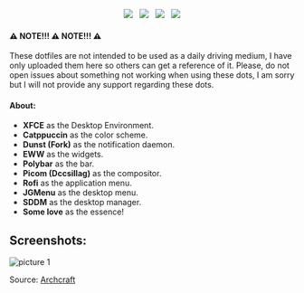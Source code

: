 <p align="center"><img src="https://img.shields.io/github/issues/YisusChrist/dotfiles?color=171b20&label=Issues%20%20&logo=gnubash&labelColor=e05f65&logoColor=ffffff">&nbsp;&nbsp;&nbsp;<img src="https://img.shields.io/github/forks/YisusChrist/dotfiles?color=171b20&label=Forks%20%20&logo=git&labelColor=f1cf8a&logoColor=ffffff">&nbsp;&nbsp;&nbsp;<img src="https://img.shields.io/github/stars/YisusChrist/dotfiles?color=171b20&label=Stargazers&logo=github&labelColor=70a5eb">&nbsp;&nbsp;&nbsp;<img src="https://img.shields.io/badge/-Works on my machine-%2378dba9?style=flat&logo=linux&labelColor=171b20&logoColor=ffffff"></p>

#### ⚠️ NOTE!!! ⚠️ NOTE!!! ⚠️

These dotfiles are not intended to be used as a daily driving medium, I have only uploaded them here so others can get a reference of it. Please, do not open issues about something not working when using these dots, I am sorry but I will not provide any support regarding these dots.<br>

#### About:

- **XFCE** as the Desktop Environment.
- **Catppuccin** as the color scheme.
- **Dunst (Fork)** as the notification daemon.
- **EWW** as the widgets.
- **Polybar** as the bar.
- **Picom (Dccsillag)** as the compositor.
- **Rofi** as the application menu.
- **JGMenu** as the desktop menu.
- **SDDM** as the desktop manager.
- **Some love** as the essence!

## Screenshots:

![picture 1](https://archcraft.io/images/wm/openbox/1.png)

Source: [Archcraft](https://archcraft.io/)
